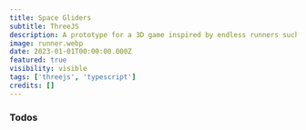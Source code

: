 ```yaml
---
title: Space Gliders
subtitle: ThreeJS
description: A prototype for a 3D game inspired by endless runners such as Subway Surfers and Temple Run. Made with React.js and React-Three-Fiber
image: runner.webp
date: 2023-01-01T00:00:00.000Z
featured: true
visibility: visible
tags: ['threejs', 'typescript']
credits: []
---
```


### Todos
